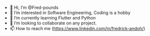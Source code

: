 - 👋 Hi, I’m @Fred-pounds
- 👀 I’m interested in Software Engineering, Coding is a hobby
- 🌱 I’m currently learning Flutter and Python
- 💞️ I’m looking to collaborate on any project.
- 📫 How to reach me (https://www.linkedin.com/in/fredrick-andoh/)

<!---
Fred-pounds/Fred-pounds is a ✨ special ✨ repository because its `README.md` (this file) appears on your GitHub profile.
You can click the Preview link to take a look at your changes.
--->
